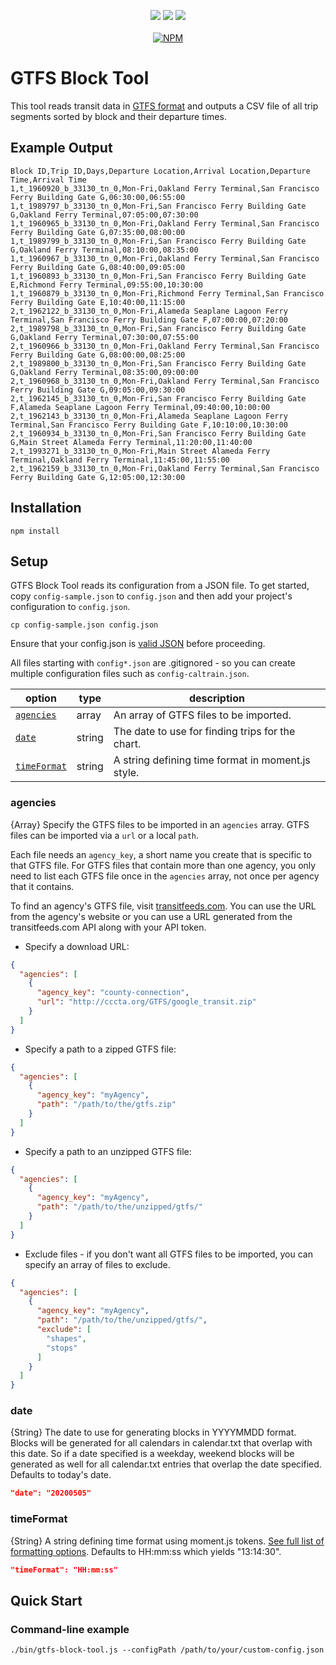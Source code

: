 <p align="center">
  <a href="https://www.npmjs.com/package/gtfs-block-tool" rel="nofollow"><img src="https://img.shields.io/npm/v/gtfs-block-tool.svg?style=flat" style="max-width: 100%;"></a>
  <a href="https://www.npmjs.com/package/gtfs-block-tool" rel="nofollow"><img src="https://img.shields.io/npm/dm/gtfs-block-tool.svg?style=flat" style="max-width: 100%;"></a>
  <img src="https://img.shields.io/badge/License-MIT-yellow.svg">
  <br /><br />
  <a href="https://nodei.co/npm/gtfs-block-tool/" rel="nofollow"><img src="https://nodei.co/npm/gtfs-block-tool.png?downloads=true" alt="NPM" style="max-width: 100%;"></a>
</p>

# GTFS Block Tool

This tool reads transit data in [GTFS format](https://developers.google.com/transit/gtfs/) and outputs a CSV file of all trip segments sorted by block and their departure times.

## Example Output

```csv
Block ID,Trip ID,Days,Departure Location,Arrival Location,Departure Time,Arrival Time
1,t_1960920_b_33130_tn_0,Mon-Fri,Oakland Ferry Terminal,San Francisco Ferry Building Gate G,06:30:00,06:55:00
1,t_1989797_b_33130_tn_0,Mon-Fri,San Francisco Ferry Building Gate G,Oakland Ferry Terminal,07:05:00,07:30:00
1,t_1960965_b_33130_tn_0,Mon-Fri,Oakland Ferry Terminal,San Francisco Ferry Building Gate G,07:35:00,08:00:00
1,t_1989799_b_33130_tn_0,Mon-Fri,San Francisco Ferry Building Gate G,Oakland Ferry Terminal,08:10:00,08:35:00
1,t_1960967_b_33130_tn_0,Mon-Fri,Oakland Ferry Terminal,San Francisco Ferry Building Gate G,08:40:00,09:05:00
1,t_1960893_b_33130_tn_0,Mon-Fri,San Francisco Ferry Building Gate E,Richmond Ferry Terminal,09:55:00,10:30:00
1,t_1960879_b_33130_tn_0,Mon-Fri,Richmond Ferry Terminal,San Francisco Ferry Building Gate E,10:40:00,11:15:00
2,t_1962122_b_33130_tn_0,Mon-Fri,Alameda Seaplane Lagoon Ferry Terminal,San Francisco Ferry Building Gate F,07:00:00,07:20:00
2,t_1989798_b_33130_tn_0,Mon-Fri,San Francisco Ferry Building Gate G,Oakland Ferry Terminal,07:30:00,07:55:00
2,t_1960966_b_33130_tn_0,Mon-Fri,Oakland Ferry Terminal,San Francisco Ferry Building Gate G,08:00:00,08:25:00
2,t_1989800_b_33130_tn_0,Mon-Fri,San Francisco Ferry Building Gate G,Oakland Ferry Terminal,08:35:00,09:00:00
2,t_1960968_b_33130_tn_0,Mon-Fri,Oakland Ferry Terminal,San Francisco Ferry Building Gate G,09:05:00,09:30:00
2,t_1962145_b_33130_tn_0,Mon-Fri,San Francisco Ferry Building Gate F,Alameda Seaplane Lagoon Ferry Terminal,09:40:00,10:00:00
2,t_1962143_b_33130_tn_0,Mon-Fri,Alameda Seaplane Lagoon Ferry Terminal,San Francisco Ferry Building Gate F,10:10:00,10:30:00
2,t_1960934_b_33130_tn_0,Mon-Fri,San Francisco Ferry Building Gate G,Main Street Alameda Ferry Terminal,11:20:00,11:40:00
2,t_1993271_b_33130_tn_0,Mon-Fri,Main Street Alameda Ferry Terminal,Oakland Ferry Terminal,11:45:00,11:55:00
2,t_1962159_b_33130_tn_0,Mon-Fri,Oakland Ferry Terminal,San Francisco Ferry Building Gate G,12:05:00,12:30:00
```

## Installation

    npm install

## Setup

GTFS Block Tool reads its configuration from a JSON file. To get started, copy `config-sample.json` to `config.json` and then add your project's configuration to `config.json`.

    cp config-sample.json config.json

Ensure that your config.json is [valid JSON](https://jsonformatter.curiousconcept.com) before proceeding.

All files starting with `config*.json` are .gitignored - so you can create multiple configuration files such as `config-caltrain.json`.

| option | type | description |
| ------ | ---- | ----------- |
| [`agencies`](#agencies) | array | An array of GTFS files to be imported. |
| [`date`](#date) | string | The date to use for finding trips for the chart. |
| [`timeFormat`](#timeformat) | string | A string defining time format in moment.js style. |

### agencies

{Array} Specify the GTFS files to be imported in an `agencies` array. GTFS files can be imported via a `url` or a local `path`.

Each file needs an `agency_key`, a short name you create that is specific to that GTFS file. For GTFS files that contain more than one agency, you only need to list each GTFS file once in the `agencies` array, not once per agency that it contains.

To find an agency's GTFS file, visit [transitfeeds.com](http://transitfeeds.com). You can use the
URL from the agency's website or you can use a URL generated from the transitfeeds.com
API along with your API token.

* Specify a download URL:
```json
{
  "agencies": [
    {
      "agency_key": "county-connection",
      "url": "http://cccta.org/GTFS/google_transit.zip"
    }
  ]
}
```

* Specify a path to a zipped GTFS file:
```json
{
  "agencies": [
    {
      "agency_key": "myAgency",
      "path": "/path/to/the/gtfs.zip"
    }
  ]
}
```
* Specify a path to an unzipped GTFS file:
```json
{
  "agencies": [
    {
      "agency_key": "myAgency",
      "path": "/path/to/the/unzipped/gtfs/"
    }
  ]
}
```

* Exclude files - if you don't want all GTFS files to be imported, you can specify an array of files to exclude.

```json
{
  "agencies": [
    {
      "agency_key": "myAgency",
      "path": "/path/to/the/unzipped/gtfs/",
      "exclude": [
        "shapes",
        "stops"
      ]
    }
  ]
}
```

### date

{String} The date to use for generating blocks in YYYYMMDD format. Blocks will be generated for all calendars in calendar.txt that overlap with this date. So if a date specified is a weekday, weekend blocks will be generated as well for all calendar.txt entries that overlap the date specified. Defaults to today's date.

```json
"date": "20200505"
```

### timeFormat​

{String} A string defining time format using moment.js tokens. [See full list of formatting options](https://momentjs.com/docs/#/displaying/format/). Defaults to HH:mm:ss which yields "13:14:30".

```json
"timeFormat": "HH:mm:ss"
```

## Quick Start

### Command-line example

    ./bin/gtfs-block-tool.js --configPath /path/to/your/custom-config.json
